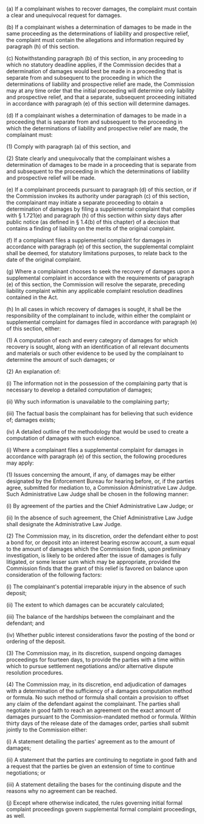 (a) If a complainant wishes to recover damages, the complaint must contain a clear and unequivocal request for damages.

(b) If a complainant wishes a determination of damages to be made in the same proceeding as the determinations of liability and prospective relief, the complaint must contain the allegations and information required by paragraph (h) of this section.

(c) Notwithstanding paragraph (b) of this section, in any proceeding to which no statutory deadline applies, if the Commission decides that a determination of damages would best be made in a proceeding that is separate from and subsequent to the proceeding in which the determinations of liability and prospective relief are made, the Commission may at any time order that the initial proceeding will determine only liability and prospective relief, and that a separate, subsequent proceeding initiated in accordance with paragraph (e) of this section will determine damages.

(d) If a complainant wishes a determination of damages to be made in a proceeding that is separate from and subsequent to the proceeding in which the determinations of liability and prospective relief are made, the complainant must:

(1) Comply with paragraph (a) of this section, and

(2) State clearly and unequivocally that the complainant wishes a determination of damages to be made in a proceeding that is separate from and subsequent to the proceeding in which the determinations of liability and prospective relief will be made.

(e) If a complainant proceeds pursuant to paragraph (d) of this section, or if the Commission invokes its authority under paragraph (c) of this section, the complainant may initiate a separate proceeding to obtain a determination of damages by filing a supplemental complaint that complies with § 1.721(e) and paragraph (h) of this section within sixty days after public notice (as defined in § 1.4(b) of this chapter) of a decision that contains a finding of liability on the merits of the original complaint.

(f) If a complainant files a supplemental complaint for damages in accordance with paragraph (e) of this section, the supplemental complaint shall be deemed, for statutory limitations purposes, to relate back to the date of the original complaint.

(g) Where a complainant chooses to seek the recovery of damages upon a supplemental complaint in accordance with the requirements of paragraph (e) of this section, the Commission will resolve the separate, preceding liability complaint within any applicable complaint resolution deadlines contained in the Act.

(h) In all cases in which recovery of damages is sought, it shall be the responsibility of the complainant to include, within either the complaint or supplemental complaint for damages filed in accordance with paragraph (e) of this section, either:

(1) A computation of each and every category of damages for which recovery is sought, along with an identification of all relevant documents and materials or such other evidence to be used by the complainant to determine the amount of such damages; or

(2) An explanation of:

(i) The information not in the possession of the complaining party that is necessary to develop a detailed computation of damages;

(ii) Why such information is unavailable to the complaining party;

(iii) The factual basis the complainant has for believing that such evidence of; damages exists;

(iv) A detailed outline of the methodology that would be used to create a computation of damages with such evidence.

(i) Where a complainant files a supplemental complaint for damages in accordance with paragraph (e) of this section, the following procedures may apply:

(1) Issues concerning the amount, if any, of damages may be either designated by the Enforcement Bureau for hearing before, or, if the parties agree, submitted for mediation to, a Commission Administrative Law Judge. Such Administrative Law Judge shall be chosen in the following manner:

(i) By agreement of the parties and the Chief Administrative Law Judge; or

(ii) In the absence of such agreement, the Chief Administrative Law Judge shall designate the Administrative Law Judge.

(2) The Commission may, in its discretion, order the defendant either to post a bond for, or deposit into an interest bearing escrow account, a sum equal to the amount of damages which the Commission finds, upon preliminary investigation, is likely to be ordered after the issue of damages is fully litigated, or some lesser sum which may be appropriate, provided the Commission finds that the grant of this relief is favored on balance upon consideration of the following factors:

(i) The complainant's potential irreparable injury in the absence of such deposit;

(ii) The extent to which damages can be accurately calculated;

(iii) The balance of the hardships between the complainant and the defendant; and

(iv) Whether public interest considerations favor the posting of the bond or ordering of the deposit.

(3) The Commission may, in its discretion, suspend ongoing damages proceedings for fourteen days, to provide the parties with a time within which to pursue settlement negotiations and/or alternative dispute resolution procedures.

(4) The Commission may, in its discretion, end adjudication of damages with a determination of the sufficiency of a damages computation method or formula. No such method or formula shall contain a provision to offset any claim of the defendant against the complainant. The parties shall negotiate in good faith to reach an agreement on the exact amount of damages pursuant to the Commission-mandated method or formula. Within thirty days of the release date of the damages order, parties shall submit jointly to the Commission either:

(i) A statement detailing the parties' agreement as to the amount of damages;

(ii) A statement that the parties are continuing to negotiate in good faith and a request that the parties be given an extension of time to continue negotiations; or

(iii) A statement detailing the bases for the continuing dispute and the reasons why no agreement can be reached.
                                    

(j) Except where otherwise indicated, the rules governing initial formal complaint proceedings govern supplemental formal complaint proceedings, as well.

